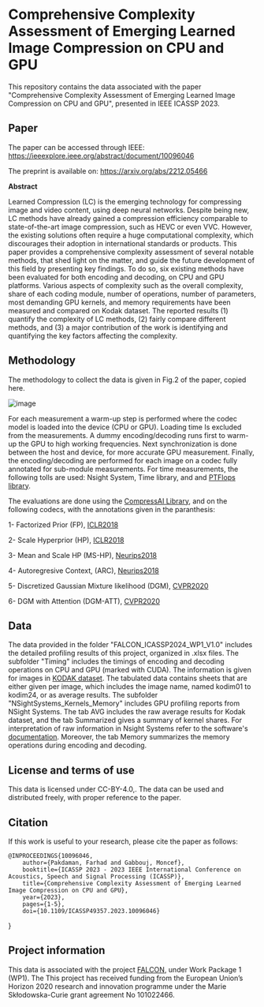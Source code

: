 # Comprehensive Complexity Assessment of Emerging Learned Image Compression on CPU and GPU
This repository contains the data associated with the paper "Comprehensive Complexity Assessment of Emerging Learned Image Compression on CPU and GPU", presented in IEEE ICASSP 2023.

## Paper
The paper can be accessed through IEEE: https://ieeexplore.ieee.org/abstract/document/10096046

The preprint is available on: https://arxiv.org/abs/2212.05466

**Abstract**

Learned Compression (LC) is the emerging technology for compressing image and video content, using deep neural networks. Despite being new, LC methods have already gained a compression efficiency comparable to state-of-the-art image compression, such as HEVC or even VVC. However, the existing solutions often require a huge computational complexity, which discourages their adoption in international standards or products. This paper provides a comprehensive complexity assessment of several notable methods, that shed light on the matter, and guide the future development of this field by presenting key findings. To do so, six existing methods have been evaluated for both encoding and decoding, on CPU and GPU platforms. Various aspects of complexity such as the overall complexity, share of each coding module, number of operations, number of parameters, most demanding GPU kernels, and memory requirements have been measured and compared on Kodak dataset. The reported results (1) quantify the complexity of LC methods, (2) fairly compare different methods, and (3) a major contribution of the work is identifying and quantifying the key factors affecting the complexity.

## Methodology
The methodology to collect the data is given in Fig.2  of the paper, copied here.

![image](https://github.com/farhad02/LC_Assessment/assets/25692764/e9dd5c0e-36c0-4745-b340-27426e51a2ef)

For each measurement a warm-up step is performed where the codec model is loaded into the device (CPU or GPU). Loading time Is excluded from the measurements. A dummy encoding/decoding runs first to warm-up the GPU to high working frequencies. Next synchronization is done between the host and device, for more accurate GPU measurement. Finally, the encoding/decoding are performed for each image on a codec fully annotated for sub-module measurements. For time measurements, the following tolls are used: Nsight System, Time library, and and [PTFlops library](https://github.com/sovrasov/flops-counter.pytorch).

The evaluations are done using the [CompressAI Library](https://interdigitalinc.github.io/CompressAI/), and on the following codecs, with the annotations given in the paranthesis:

1- Factorized Prior (FP), [ICLR2018](https://arxiv.org/abs/1802.01436)

2- Scale Hyperprior (HP), [ICLR2018](https://arxiv.org/abs/1802.01436)

3- Mean and Scale HP (MS-HP), [Neurips2018](https://arxiv.org/abs/1809.02736)

4- Autoregresive Context, (ARC), [Neurips2018](https://arxiv.org/abs/1809.02736)

5- Discretized Gaussian Mixture likelihood (DGM), [CVPR2020](https://arxiv.org/abs/2001.01568)

6- DGM with Attention (DGM-ATT), [CVPR2020](https://arxiv.org/abs/2001.01568)

 
## Data

The data provided in the folder "FALCON_ICASSP2024_WP1_V1.0" includes the detailed profiling results of this project, organized in .xlsx files. The subfolder "Timing" includes the timings of encoding and decoding operations on CPU and GPU (marked with CUDA). The information is given for images in [KODAK dataset](https://r0k.us/graphics/kodak/). The tabulated data contains sheets that are either given per image, which includes the image name, named kodim01 to kodim24, or as average results. The subfolder "NSightSystems_Kernels_Memory" includes GPU profiling reports from NSight Systems. The tab AVG includes the raw average results for Kodak dataset, and the tab Summarized gives a summary of kernel shares. For interpretation of raw information in Nsight Systems refer to the software's [documentation](https://docs.nvidia.com/nsight-systems/UserGuide/index.html). Moreover, the tab Memory summarizes the memory operations during encoding and decoding.

## License and terms of use
This data is licensed under CC-BY-4.0,. The data can be used and distributed freely, with proper reference to the paper.

## Citation

If this work is useful to your research, please cite the paper as follows:

    @INPROCEEDINGS{10096046,
        author={Pakdaman, Farhad and Gabbouj, Moncef},
        booktitle={ICASSP 2023 - 2023 IEEE International Conference on Acoustics, Speech and Signal Processing (ICASSP)}, 
        title={Comprehensive Complexity Assessment of Emerging Learned Image Compression on CPU and GPU}, 
        year={2023},
        pages={1-5},
        doi={10.1109/ICASSP49357.2023.10096046}
  }

## Project information
This data is associated with the project [FALCON](https://www.tuni.fi/en/research/falcon), under Work Package 1 (WP1). The This project has received funding from the European Union’s Horizon 2020 research and innovation programme under the Marie Skłodowska-Curie grant agreement No 101022466.
